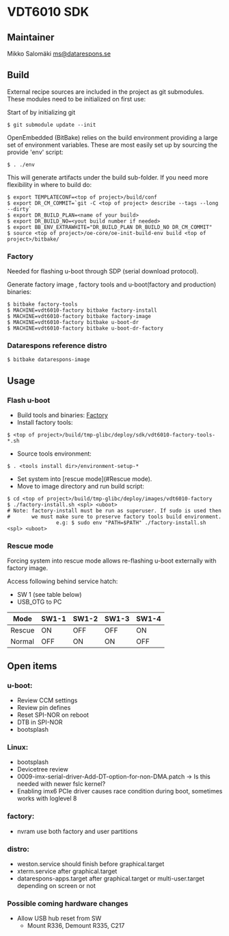 VDT6010 SDK
===========

## Maintainer
Mikko Salomäki <ms@datarespons.se>

Build
-----
External recipe sources are included in the project as git submodules.
These modules need to be initialized on first use:

Start of by initializing git

`$ git submodule update --init`

OpenEmbedded (BitBake) relies on the build environment providing a large
set of environment variables.  These are most easily set up by sourcing
the provide 'env' script:

`$ . ./env`

This will generate artifacts under the build sub-folder.
If you need more flexibility in where to build do:

```
$ export TEMPLATECONF=<top of project>/build/conf
$ export DR_CM_COMMIT=`git -C <top of project> describe --tags --long --dirty`
$ export DR_BUILD_PLAN=<name of your build>
$ export DR_BUILD_NO=<yout build number if needed>
$ export BB_ENV_EXTRAWHITE="DR_BUILD_PLAN DR_BUILD_NO DR_CM_COMMIT"
$ source <top of project>/oe-core/oe-init-build-env build <top of project>/bitbake/
```

### Factory
Needed for flashing u-boot through SDP (serial download protocol).

Generate factory image , factory tools and u-boot(factory and production) binaries:

```
$ bitbake factory-tools
$ MACHINE=vdt6010-factory bitbake factory-install
$ MACHINE=vdt6010-factory bitbake factory-image
$ MACHINE=vdt6010-factory bitbake u-boot-dr
$ MACHINE=vdt6010-factory bitbake u-boot-dr-factory
```

### Datarespons reference distro
`$ bitbake datarespons-image`


Usage
-----
### Flash u-boot
* Build tools and binaries: [Factory](#Factory)
* Install factory tools:

`$ <top of project>/build/tmp-glibc/deploy/sdk/vdt6010-factory-tools-*.sh`
* Source tools environment:

`$ . <tools install dir>/environment-setup-*`
* Set system into [rescue mode](#Rescue mode).
* Move to image directory and run build script:

```
$ cd <top of project>/build/tmp-glibc/deploy/images/vdt6010-factory
$ ./factory-install.sh <spl> <uboot>
# Note: factory-install must be run as superuser. If sudo is used then
#       we must make sure to preserve factory tools build environment.
				e.g: $ sudo env "PATH=$PATH" ./factory-install.sh <spl> <uboot>
```

### Rescue mode
Forcing system into rescue mode allows re-flashing u-boot externally with factory image.

Access following behind service hatch:
* SW 1 (see table below)
* USB_OTG to PC

|Mode  |SW1-1|SW1-2|SW1-3|SW1-4|
|------|-----|-----|-----|-----|
|Rescue|ON   |OFF  |OFF  |ON   |
|Normal|OFF  |ON   |ON   |OFF  |

Open items
----------
### u-boot:
* Review CCM settings
* Review pin defines
* Reset SPI-NOR on reboot
* DTB in SPI-NOR
* bootsplash

### Linux:
* bootsplash
* Devicetree review
* 0009-imx-serial-driver-Add-DT-option-for-non-DMA.patch -> Is this needed with newer fslc kernel?
* Enabling imx6 PCIe driver causes race condition during boot, sometimes works with loglevel 8

### factory:
* nvram use both factory and user partitions

### distro:
* weston.service should finish before graphical.target
* xterm.service after graphical.target
* datarespons-apps.target after graphical.target or multi-user.target depending on screen or not

### Possible coming hardware changes
* Allow USB hub reset from SW
	* Mount R336, Demount R335, C217
